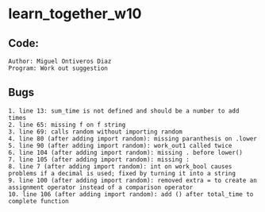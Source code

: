 # learn_together_w10

## Code:
    Author: Miguel Ontiveros Diaz
    Program: Work out suggestion

## Bugs
    1. line 13: sum_time is not defined and should be a number to add times
    2. line 65: missing f on f string
    3. line 69: calls random without importing random
    4. line 80 (after adding import random): missing paranthesis on .lower
    5. line 90 (after adding import random): work_out1 called twice
    6. line 104 (after adding import random): missing . before lower()
    7. line 105 (after adding import random): missing :
    8. line 7 (after adding import random): int on work_bool causes problems if a decimal is used; fixed by turning it into a string
    9. line 100 (after adding import random): removed extra = to create an assignment operator instead of a comparison operator
    10. line 106 (after adding import random): add () after total_time to complete function